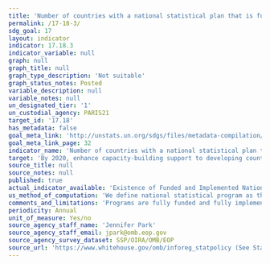 ```yaml
---
title: 'Number of countries with a national statistical plan that is fully funded and under implementation, by source of funding'
permalink: /17-18-3/
sdg_goal: 17
layout: indicator
indicator: 17.18.3
indicator_variable: null
graph: null
graph_title: null
graph_type_description: 'Not suitable'
graph_status_notes: Posted
variable_description: null
variable_notes: null
un_designated_tier: '1'
un_custodial_agency: PARIS21
target_id: '17.18'
has_metadata: false
goal_meta_link: 'http://unstats.un.org/sdgs/files/metadata-compilation/Metadata-Goal-17.pdf'
goal_meta_link_page: 32
indicator_name: 'Number of countries with a national statistical plan that is fully funded and under implementation, by source of funding'
target: 'By 2020, enhance capacity-building support to developing countries, including for least developed countries and small island developing States, to increase significantly the availability of high-quality, timely and reliable data disaggregated by income, gender, age, race, ethnicity, migratory status, disability, geographic location and other characteristics relevant in national contexts.'
source_title: null
source_notes: null
published: true
actual_indicator_available: 'Existence of Funded and Implemented National Statistical Program '
us_method_of_computation: 'We define national statistical program as the suite of Federal statistical programs described in the Office of Management and Budget''s Annual Report to Congress on U.S. Federal Statistical Programs. The report describes funding and implementation status by program. A subset of this same infomration is provided Analytical Perspectives, a companion document to the President''s Budget to Congress.'
comments_and_limitations: 'Programs are fully funded and fully implemented to the extent described in the Annual Report. Budget limitations can require Federal programs to reduce the scope and/or volume of initially proposed statistical products.'
periodicity: Annual
unit_of_measure: Yes/no
source_agency_staff_name: 'Jennifer Park'
source_agency_staff_email: jpark@omb.eop.gov
source_agency_survey_dataset: SSP/OIRA/OMB/EOP
source_url: 'https://www.whitehouse.gov/omb/inforeg_statpolicy (See Statistical Programs of the U.S. Government)'
---
```

